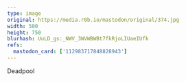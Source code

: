 ```yaml
---
type: image
original: https://media.r0b.io/mastodon/original/374.jpg
width: 500
height: 750
blurhash: UuLD_gs:_NWV_3WVWBWBt7fkRjoLIUaeIUfk
refs:
  mastodon_card: ['112983717848828943']
---
```


Deadpool
